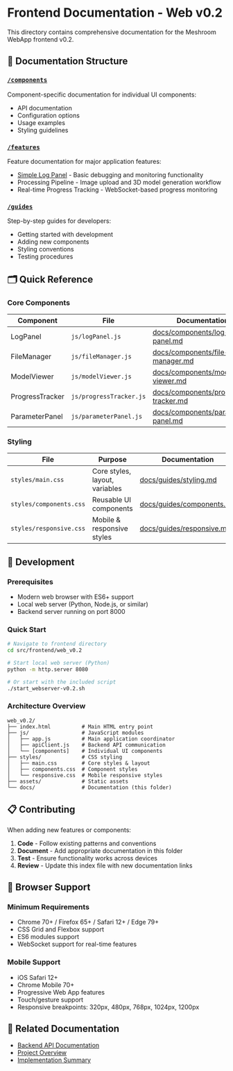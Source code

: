 # Frontend Documentation - Web v0.2

This directory contains comprehensive documentation for the Meshroom WebApp frontend v0.2.

## 📁 Documentation Structure

### [`/components`](./components/)

Component-specific documentation for individual UI components:

- API documentation
- Configuration options  
- Usage examples
- Styling guidelines

### [`/features`](./features/)

Feature documentation for major application features:

- [Simple Log Panel](./features/simple-log-panel.md) - Basic debugging and monitoring functionality
- Processing Pipeline - Image upload and 3D model generation workflow
- Real-time Progress Tracking - WebSocket-based progress monitoring

### [`/guides`](./guides/)

Step-by-step guides for developers:

- Getting started with development
- Adding new components
- Styling conventions
- Testing procedures

## 🗂️ Quick Reference

### Core Components

| Component | File | Documentation |
|-----------|------|---------------|
| LogPanel | `js/logPanel.js` | [docs/components/log-panel.md](./components/log-panel.md) |
| FileManager | `js/fileManager.js` | [docs/components/file-manager.md](./components/file-manager.md) |
| ModelViewer | `js/modelViewer.js` | [docs/components/model-viewer.md](./components/model-viewer.md) |
| ProgressTracker | `js/progressTracker.js` | [docs/components/progress-tracker.md](./components/progress-tracker.md) |
| ParameterPanel | `js/parameterPanel.js` | [docs/components/parameter-panel.md](./components/parameter-panel.md) |

### Styling

| File | Purpose | Documentation |
|------|---------|---------------|
| `styles/main.css` | Core styles, layout, variables | [docs/guides/styling.md](./guides/styling.md) |
| `styles/components.css` | Reusable UI components | [docs/guides/components.md](./guides/components.md) |
| `styles/responsive.css` | Mobile & responsive styles | [docs/guides/responsive.md](./guides/responsive.md) |

## 🔧 Development

### Prerequisites

- Modern web browser with ES6+ support
- Local web server (Python, Node.js, or similar)
- Backend server running on port 8000

### Quick Start

```bash
# Navigate to frontend directory
cd src/frontend/web_v0.2

# Start local web server (Python)
python -m http.server 8080

# Or start with the included script
./start_webserver-v0.2.sh
```

### Architecture Overview

```none
web_v0.2/
├── index.html          # Main HTML entry point
├── js/                 # JavaScript modules
│   ├── app.js          # Main application coordinator
│   ├── apiClient.js    # Backend API communication
│   └── [components]    # Individual UI components
├── styles/             # CSS styling
│   ├── main.css        # Core styles & layout
│   ├── components.css  # Component styles
│   └── responsive.css  # Mobile responsive styles
├── assets/             # Static assets
└── docs/               # Documentation (this folder)
```

## 📋 Contributing

When adding new features or components:

1. **Code** - Follow existing patterns and conventions
2. **Document** - Add appropriate documentation in this folder
3. **Test** - Ensure functionality works across devices
4. **Review** - Update this index file with new documentation links

## 📱 Browser Support

### Minimum Requirements

- Chrome 70+ / Firefox 65+ / Safari 12+ / Edge 79+
- CSS Grid and Flexbox support
- ES6 modules support
- WebSocket support for real-time features

### Mobile Support  

- iOS Safari 12+
- Chrome Mobile 70+
- Progressive Web App features
- Touch/gesture support
- Responsive breakpoints: 320px, 480px, 768px, 1024px, 1200px

## 🔗 Related Documentation

- [Backend API Documentation](../../../backend/README.md)
- [Project Overview](../../../README.md)
- [Implementation Summary](./IMPLEMENTATION_SUMMARY.md)
